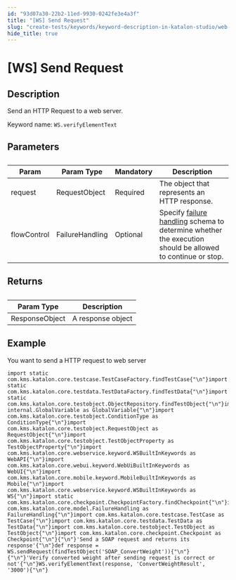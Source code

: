 ```yaml
---
id: "93d07a30-22b2-11ed-9930-0242fe3e4a3f"
title: "[WS] Send Request"
slug: "create-tests/keywords/keyword-description-in-katalon-studio/web-service-keywords/ws-send-request"
hide_title: true
---
```


# <a id="id_0" class="anchor_top_offset"/><a id="ariaid-title1" class="anchor_top_offset"/>[WS] Send Request


## <a id="id_0__id_1" class="anchor_top_offset"/>Description

<p xmlns="http://www.w3.org/1999/xhtml" className="p">Send an HTTP Request to a web server.</p> 
<p xmlns="http://www.w3.org/1999/xhtml" className="p">Keyword name: <code className="ph codeph">WS.verifyElementText</code></p> 

## <a id="id_0__id_2" class="anchor_top_offset"/>Parameters

<table xmlns="http://www.w3.org/1999/xhtml" className="table anchor_top_offset" id="id_0__8747b34d-2e4e-433a-ae5f-e6e4c1964380"><caption /><colgroup><col /><col /><col /><col /></colgroup><thead className="thead"><tr className><th className="entry anchor_top_offset" id="id_0__8747b34d-2e4e-433a-ae5f-e6e4c1964380__entry__1">Param</th><th className="entry anchor_top_offset" id="id_0__8747b34d-2e4e-433a-ae5f-e6e4c1964380__entry__2">Param Type</th><th className="entry anchor_top_offset" id="id_0__8747b34d-2e4e-433a-ae5f-e6e4c1964380__entry__3">Mandatory</th><th className="entry anchor_top_offset" id="id_0__8747b34d-2e4e-433a-ae5f-e6e4c1964380__entry__4">Description</th></tr></thead><tbody className="tbody"><tr className><td className="entry" headers="id_0__8747b34d-2e4e-433a-ae5f-e6e4c1964380__entry__1 id_0__8747b34d-2e4e-433a-ae5f-e6e4c1964380__entry__2 id_0__8747b34d-2e4e-433a-ae5f-e6e4c1964380__entry__3 id_0__8747b34d-2e4e-433a-ae5f-e6e4c1964380__entry__4 ">request</td><td className="entry" headers="id_0__8747b34d-2e4e-433a-ae5f-e6e4c1964380__entry__1 id_0__8747b34d-2e4e-433a-ae5f-e6e4c1964380__entry__2 id_0__8747b34d-2e4e-433a-ae5f-e6e4c1964380__entry__3 id_0__8747b34d-2e4e-433a-ae5f-e6e4c1964380__entry__4 ">RequestObject</td><td className="entry" headers="id_0__8747b34d-2e4e-433a-ae5f-e6e4c1964380__entry__1 id_0__8747b34d-2e4e-433a-ae5f-e6e4c1964380__entry__2 id_0__8747b34d-2e4e-433a-ae5f-e6e4c1964380__entry__3 id_0__8747b34d-2e4e-433a-ae5f-e6e4c1964380__entry__4 ">Required</td><td className="entry" headers="id_0__8747b34d-2e4e-433a-ae5f-e6e4c1964380__entry__1 id_0__8747b34d-2e4e-433a-ae5f-e6e4c1964380__entry__2 id_0__8747b34d-2e4e-433a-ae5f-e6e4c1964380__entry__3 id_0__8747b34d-2e4e-433a-ae5f-e6e4c1964380__entry__4 ">The object that represents an HTTP response.</td></tr><tr className><td className="entry" headers="id_0__8747b34d-2e4e-433a-ae5f-e6e4c1964380__entry__1 id_0__8747b34d-2e4e-433a-ae5f-e6e4c1964380__entry__2 id_0__8747b34d-2e4e-433a-ae5f-e6e4c1964380__entry__3 id_0__8747b34d-2e4e-433a-ae5f-e6e4c1964380__entry__4 ">flowControl</td><td className="entry" headers="id_0__8747b34d-2e4e-433a-ae5f-e6e4c1964380__entry__1 id_0__8747b34d-2e4e-433a-ae5f-e6e4c1964380__entry__2 id_0__8747b34d-2e4e-433a-ae5f-e6e4c1964380__entry__3 id_0__8747b34d-2e4e-433a-ae5f-e6e4c1964380__entry__4 ">FailureHandling</td><td className="entry" headers="id_0__8747b34d-2e4e-433a-ae5f-e6e4c1964380__entry__1 id_0__8747b34d-2e4e-433a-ae5f-e6e4c1964380__entry__2 id_0__8747b34d-2e4e-433a-ae5f-e6e4c1964380__entry__3 id_0__8747b34d-2e4e-433a-ae5f-e6e4c1964380__entry__4 ">Optional</td><td className="entry" headers="id_0__8747b34d-2e4e-433a-ae5f-e6e4c1964380__entry__1 id_0__8747b34d-2e4e-433a-ae5f-e6e4c1964380__entry__2 id_0__8747b34d-2e4e-433a-ae5f-e6e4c1964380__entry__3 id_0__8747b34d-2e4e-433a-ae5f-e6e4c1964380__entry__4 ">Specify <a className="xref" href="/docs/maintain/configure-failure-handling-settings-in-katalon-studio">failure handling</a> schema to determine whether the execution should be allowed to continue or stop.</td></tr></tbody></table> 

## <a id="id_0__id_3" class="anchor_top_offset"/>Returns

<table xmlns="http://www.w3.org/1999/xhtml" className="table anchor_top_offset" id="id_0__9fb6ace0-153b-4d6d-b121-94d801880761"><caption /><thead className="thead"><tr className><th className="entry anchor_top_offset" id="id_0__9fb6ace0-153b-4d6d-b121-94d801880761__entry__1">Param Type</th><th className="entry anchor_top_offset" id="id_0__9fb6ace0-153b-4d6d-b121-94d801880761__entry__2">Description</th></tr></thead><tbody className="tbody"><tr className><td className="entry" headers="id_0__9fb6ace0-153b-4d6d-b121-94d801880761__entry__1 id_0__9fb6ace0-153b-4d6d-b121-94d801880761__entry__2 ">ResponseObject</td><td className="entry" headers="id_0__9fb6ace0-153b-4d6d-b121-94d801880761__entry__1 id_0__9fb6ace0-153b-4d6d-b121-94d801880761__entry__2 ">A response object</td></tr></tbody></table> 

## <a id="id_0__id_4" class="anchor_top_offset"/>Example

<p xmlns="http://www.w3.org/1999/xhtml" className="p">You want to send a HTTP request to web server</p> 
<pre xmlns="http://www.w3.org/1999/xhtml" className="pre codeblock"><code>import static com.kms.katalon.core.testcase.TestCaseFactory.findTestCase{"\n"}import static com.kms.katalon.core.testdata.TestDataFactory.findTestData{"\n"}import static com.kms.katalon.core.testobject.ObjectRepository.findTestObject{"\n"}import internal.GlobalVariable as GlobalVariable{"\n"}import com.kms.katalon.core.testobject.ConditionType as ConditionType{"\n"}import com.kms.katalon.core.testobject.RequestObject as RequestObject{"\n"}import com.kms.katalon.core.testobject.TestObjectProperty as TestObjectProperty{"\n"}import com.kms.katalon.core.webservice.keyword.WSBuiltInKeywords as WebAPI{"\n"}import com.kms.katalon.core.webui.keyword.WebUiBuiltInKeywords as WebUI{"\n"}import com.kms.katalon.core.mobile.keyword.MobileBuiltInKeywords as Mobile{"\n"}import com.kms.katalon.core.webservice.keyword.WSBuiltInKeywords as WS{"\n"}import static com.kms.katalon.core.checkpoint.CheckpointFactory.findCheckpoint{"\n"}import com.kms.katalon.core.model.FailureHandling as FailureHandling{"\n"}import com.kms.katalon.core.testcase.TestCase as TestCase{"\n"}import com.kms.katalon.core.testdata.TestData as TestData{"\n"}import com.kms.katalon.core.testobject.TestObject as TestObject{"\n"}import com.kms.katalon.core.checkpoint.Checkpoint as Checkpoint{"\n"}{"\n"}'Send a SOAP request and returns its response'{"\n"}def response = WS.sendRequest(findTestObject('SOAP_ConvertWeight')){"\n"}{"\n"}'Verify converted weight after sending request is correct or not'{"\n"}WS.verifyElementText(response, 'ConvertWeightResult', '3000'){"\n"}</code></pre> 
